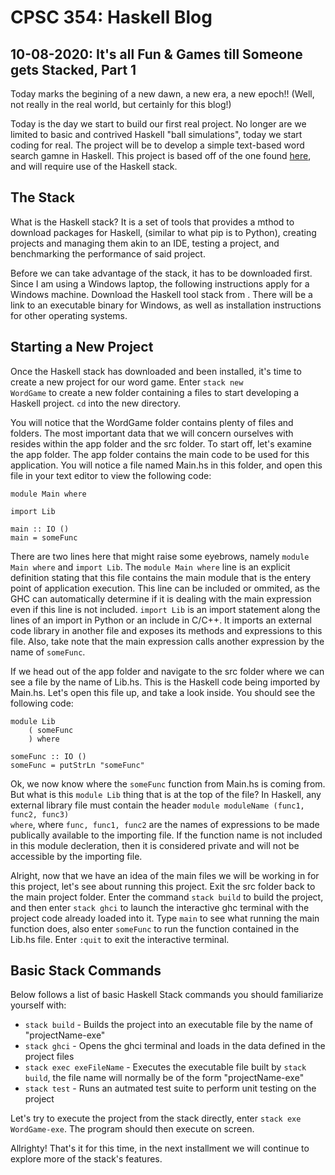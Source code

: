 # CPSC 354: Haskell Blog  

## 10-08-2020: It's all Fun & Games till Someone gets Stacked, Part 1

Today marks the begining of a new dawn, a new era, a new epoch!! (Well, not really in the real world, but certainly for this blog!)

Today is the day we start to build our first real project. No longer are we limited to basic and contrived Haskell "ball simulations", today we start coding for real. The project will be to develop a simple text-based word search gamne in Haskell. This project is based off of the one found <a href="https://www.linkedin.com/learning/learning-haskell-programming/creating-a-project-with-stack?u=2195556">here</a>, and will require use of the Haskell stack. 

## The Stack 
What is the Haskell stack? It is a set of tools that provides a mthod to download packages for Haskell, (similar to what pip is to Python), creating projects and managing them akin to an IDE, testing a project, and benchmarking the performance of said project. 

Before we can take advantage of the stack, it has to be downloaded first. Since I am using a Windows laptop, the following instructions apply for a Windows machine. Download the Haskell tool stack from <a href="https://docs.haskellstack.org/en/stable/README/"></a>. There will be a link to an executable binary for Windows, as well as installation instructions for other operating systems. 

## Starting a New Project
Once the Haskell stack has downloaded and been installed, it's time to create a new project for our word game. Enter <code>stack new WordGame</code> to create a new folder containing a files to start developing a Haskell project. <code>cd</code> into the new directory. 

You will notice that the WordGame folder contains plenty of files and folders. The most important data that we will concern ourselves with resides within the app folder and the src folder. To start off, let's examine the app folder. The app folder contains the main code to be used for this application. You will notice a file named Main.hs in this folder, and open this file in your text editor to view the following code: 
<pre><code>module Main where

import Lib

main :: IO ()
main = someFunc
</code></pre>
There are two lines here that might raise some eyebrows, namely <code>module Main where</code> and <code>import Lib</code>. The <code>module Main where</code> line is an explicit definition stating that this file contains the main module that is the entery point of application execution. This line can be included or ommited, as the GHC can automatically determine if it is dealing with the main expression even if this line is not included. <code>import Lib</code> is an import statement along the lines of an import in Python or an include in C/C++. It imports an external code library in another file and exposes its methods and expressions to this file. Also, take note that the main expression calls another expression by the name of <code>someFunc</code>.

If we head out of the app folder and navigate to the src folder where we can see a file by the name of Lib.hs. This is the Haskell code being imported by Main.hs. Let's open this file up, and take a look inside. You should see the following code: 
<pre><code>module Lib
    ( someFunc
    ) where

someFunc :: IO ()
someFunc = putStrLn "someFunc"
</code></pre>
Ok, we now know where the <code>someFunc</code> function from Main.hs is coming from. But what is this <code>module Lib</code> thing that is at the top of the file? In Haskell, any external library file must contain the header <code>module moduleName (func1, func2, func3) where</code>, where <code>func, func1, func2</code> are the names of expressions to be made publically available to the importing file. If the function name is not included in this module decleration, then it is considered private and will not be accessible by the importing file. 

Alright, now that we have an idea of the main files we will be working in for this project, let's see about running this project. Exit the src folder back to the main project folder. Enter the command <code>stack build</code> to build the project, and then enter <code>stack ghci</code> to launch the interactive ghc terminal with the project code already loaded into it. Type <code>main</code> to see what running the main function does, also enter <code>someFunc</code> to run the function contained in the Lib.hs file. Enter <code>:quit</code> to exit the interactive terminal. 

## Basic Stack Commands
Below follows a list of basic Haskell Stack commands you should familiarize yourself with: 
<ul>
  <li><code>stack build</code> - Builds the project into an executable file by the name of "projectName-exe"</li>
  <li><code>stack ghci</code> - Opens the ghci terminal and loads in the data defined in the project files</li>
  <li><code>stack exec exeFileName</code> - Executes the executable file built by <code>stack build</code>, the file name will normally be of the form "projectName-exe"</li>
   <li><code>stack test</code> - Runs an autmated test suite to perform unit testing on the project</li>
</ul>
Let's try to execute the project from the stack directly, enter <code>stack exe WordGame-exe</code>. The program should then execute on screen. 

Allrighty! That's it for this time, in the next installment we will continue to explore more of the stack's features. 
